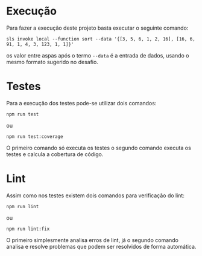 # Execução
Para fazer a execução deste projeto basta executar o seguinte comando:
```
sls invoke local --function sort --data '{[3, 5, 6, 1, 2, 16], [16, 6, 91, 1, 4, 3, 123, 1, 1]}'
```
os valor entre aspas após o termo `--data` é a entrada de dados, usando o mesmo formato sugerido no desafio.

# Testes

Para a execução dos testes pode-se utilizar dois comandos:

```
npm run test
```

ou 

```
npm run test:coverage
```

O primeiro comando só executa os testes o segundo comando executa os testes e calcula a cobertura de código.

# Lint

Assim como nos testes existem dois comandos para verificação do lint:

```
npm run lint
```

ou 

```
npm run lint:fix
```

O primeiro simplesmente analisa erros de lint, já o segundo comando analisa e resolve problemas que podem ser resolvidos de forma automática.

